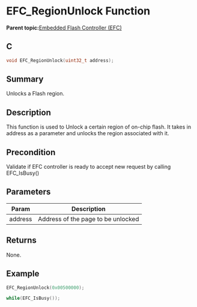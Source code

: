 # EFC\_RegionUnlock Function

**Parent topic:**[Embedded Flash Controller \(EFC\)](GUID-9D57DC2E-2BF0-4D75-9E5E-FE57C7CDCC4C.md)

## C

```c
void EFC_RegionUnlock(uint32_t address);
```

## Summary

Unlocks a Flash region.

## Description

This function is used to Unlock a certain region of on-chip flash. It takes in address as a parameter and unlocks the region associated with it.

## Precondition

Validate if EFC controller is ready to accept new request by calling EFC\_IsBusy\(\)

## Parameters

|Param|Description|
|-----|-----------|
|address|Address of the page to be unlocked|

## Returns

None.

## Example

```c
EFC_RegionUnlock(0x00500000);

while(EFC_IsBusy());
```

